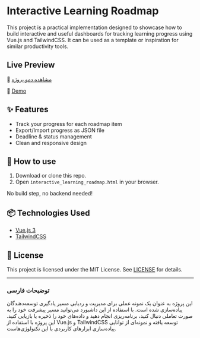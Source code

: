 # Interactive Learning Roadmap

This project is a practical implementation designed to showcase how to build interactive and useful dashboards for tracking learning progress using Vue.js and TailwindCSS. It can be used as a template or inspiration for similar productivity tools.
## Live Preview

🔗 [مشاهده دمو پروژه](https://interactive-learning-roadmap-4bnyejbpk.vercel.app/)

🔗 [Demo](https://interactive-learning-roadmap-4bnyejbpk.vercel.app/)
## ✨ Features

- Track your progress for each roadmap item
- Export/Import progress as JSON file
- Deadline & status management
- Clean and responsive design

## 🚀 How to use

1. Download or clone this repo.
2. Open `interactive_learning_roadmap.html` in your browser.

No build step, no backend needed!

## 📦 Technologies Used

- [Vue.js 3](https://vuejs.org/)
- [TailwindCSS](https://tailwindcss.com/)

## 📝 License

This project is licensed under the MIT License. See [LICENSE](LICENSE) for details.

---

### توضیحات فارسی
این پروژه به عنوان یک نمونه عملی برای مدیریت و ردیابی مسیر یادگیری توسعه‌دهندگان پیاده‌سازی شده است. با استفاده از این داشبورد می‌توانید مسیر پیشرفت خود را به صورت تعاملی دنبال کنید، برنامه‌ریزی انجام دهید و داده‌های خود را ذخیره یا بازیابی کنید. این پروژه با استفاده از Vue.js و TailwindCSS توسعه یافته و نمونه‌ای از توانایی پیاده‌سازی ابزارهای کاربردی با این تکنولوژی‌هاست.
